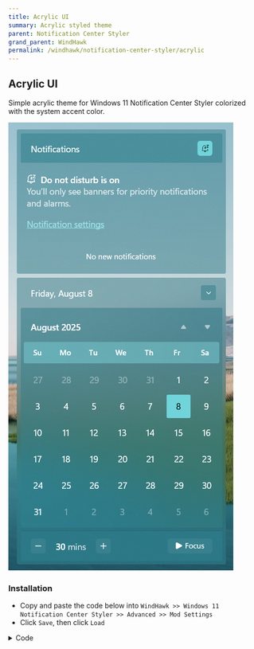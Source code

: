 ```yaml
---
title: Acrylic UI
summary: Acrylic styled theme
parent: Notification Center Styler
grand_parent: WindHawk
permalink: /windhawk/notification-center-styler/acrylic
---
```



## Acrylic UI
Simple acrylic theme for Windows 11 Notification Center Styler colorized with the system accent color.  

![Preview](https://raw.githubusercontent.com/The-Back-Room/The-Back-Room.github.io/refs/heads/main/docs/assets/images/previews/notification-center-styler/acrylic.bmp)

### Installation

- Copy and paste the code below into `WindHawk >> Windows 11 Notification Center Styler >> Advanced >> Mod Settings`
- Click `Save`, then click `Load`

<details>
<summary>Code</summary>
<div class="code-block">
{
  "controlStyles[0].target": "Grid#NotificationCenterGrid",
  "controlStyles[0].styles[0]": "Background := <AcrylicBrush TintColor=\"{ThemeResource SystemAccentColor}\" TintOpacity=\"0.4\" FallbackColor=\"{ThemeResource SystemAccentColor}\" />",
  "controlStyles[0].styles[1]": "BorderThickness = 0,0,0,0",
  "controlStyles[0].styles[2]": "CornerRadius = 2",
  "controlStyles[1].target": "Grid#CalendarCenterGrid",
  "controlStyles[1].styles[0]": "Background := <AcrylicBrush TintColor=\"{ThemeResource SystemAccentColor}\" TintOpacity=\"0.4\" FallbackColor=\"{ThemeResource SystemAccentColor}\" />",
  "controlStyles[1].styles[1]": "BorderThickness = 0,0,0,0",
  "controlStyles[1].styles[2]": "CornerRadius = 2",
  "controlStyles[2].target": "ScrollViewer#CalendarControlScrollViewer",
  "controlStyles[2].styles[0]": "Background := <AcrylicBrush TintColor=\"{ThemeResource SystemAccentColor}\" TintOpacity=\"0.4\" FallbackColor=\"{ThemeResource SystemAccentColor}\" />",
  "controlStyles[2].styles[1]": "CornerRadius = 2",
  "controlStyles[2].styles[2]": "Margin = -10,11,-10,-14",
  "controlStyles[3].target": "Border#CalendarHeaderMinimizedOverlay",
  "controlStyles[3].styles[0]": "Background := <AcrylicBrush TintColor=\"{ThemeResource SystemAccentColor}\" TintOpacity=\"0.4\" FallbackColor=\"{ThemeResource SystemAccentColor}\" />",
  "controlStyles[3].styles[1]": "CornerRadius = 2",
  "controlStyles[4].target": "ActionCenter.FocusSessionControl#FocusSessionControl > Grid#FocusGrid",
  "controlStyles[4].styles[0]": "Background := <AcrylicBrush TintColor=\"{ThemeResource SystemAccentColor}\" TintOpacity=\"0.4\" FallbackColor=\"{ThemeResource SystemAccentColor}\" />",
  "controlStyles[4].styles[1]": "CornerRadius = 2",
  "controlStyles[4].styles[2]": "Margin = 6,7,6,6",
  "controlStyles[5].target": "MenuFlyoutPresenter",
  "controlStyles[5].styles[0]": "Background := <AcrylicBrush TintColor=\"{ThemeResource SystemAccentColor}\" TintOpacity=\"0.4\" FallbackColor=\"{ThemeResource SystemAccentColor}\" />",
  "controlStyles[5].styles[1]": "BorderThickness = 0,0,0,0",
  "controlStyles[5].styles[2]": "CornerRadius = 2",
  "controlStyles[5].styles[3]": "Padding = 1,2,1,2",
  "controlStyles[6].target": "Border#JumpListRestyledAcrylic",
  "controlStyles[6].styles[0]": "Background := <AcrylicBrush TintColor=\"{ThemeResource SystemAccentColor}\" TintOpacity=\"0.4\" FallbackColor=\"{ThemeResource SystemAccentColor}\" />",
  "controlStyles[6].styles[1]": "BorderThickness = 0,0,0,0",
  "controlStyles[6].styles[2]": "CornerRadius = 2",
  "controlStyles[6].styles[3]": "Margin = -2,-2,-2,-2",
  "controlStyles[7].target": "Grid#ControlCenterRegion",
  "controlStyles[7].styles[0]": "Background := <AcrylicBrush TintColor=\"{ThemeResource SystemAccentColor}\" TintOpacity=\"0.4\" FallbackColor=\"{ThemeResource SystemAccentColor}\" />",
  "controlStyles[7].styles[1]": "CornerRadius = 2",
  "controlStyles[7].styles[2]": "BorderThickness = 0,0,0,0",
  "controlStyles[8].target": "ContentPresenter#PageContent",
  "controlStyles[8].styles[0]": "Background := <SolidColorBrush Color=\"Transparent\" FallbackColor=\"Transparent\" />",
  "controlStyles[9].target": "ContentPresenter#PageContent > Grid > Border",
  "controlStyles[9].styles[0]": "Background := <AcrylicBrush TintColor=\"{ThemeResource SystemAccentColor}\" TintOpacity=\"0.4\" FallbackColor=\"{ThemeResource SystemAccentColor}\" />",
  "controlStyles[9].styles[1]": "CornerRadius = 2",
  "controlStyles[9].styles[2]": "Margin = 8,0,8,2",
  "controlStyles[10].target": "QuickActions.ControlCenter.AccessibleWindow#PageWindow > ContentPresenter > Grid#FullScreenPageRoot",
  "controlStyles[10].styles[0]": "Background := <SolidColorBrush Color=\"Transparent\" FallbackColor=\"Transparent\" />",
  "controlStyles[11].target": "QuickActions.ControlCenter.AccessibleWindow#PageWindow > ContentPresenter > Grid#FullScreenPageRoot > ContentPresenter#PageHeader",
  "controlStyles[11].styles[0]": "Background := <AcrylicBrush TintColor=\"{ThemeResource SystemAccentColor}\" TintOpacity=\"0.4\" FallbackColor=\"{ThemeResource SystemAccentColor}\" />",
  "controlStyles[11].styles[1]": "CornerRadius = 2",
  "controlStyles[11].styles[2]": "Margin = 7,7,7,7",
  "controlStyles[12].target": "ScrollViewer#ListContent",
  "controlStyles[12].styles[0]": "Background := <AcrylicBrush TintColor=\"{ThemeResource SystemAccentColor}\" TintOpacity=\"0.4\" FallbackColor=\"{ThemeResource SystemAccentColor}\" />",
  "controlStyles[12].styles[1]": "CornerRadius = 2",
  "controlStyles[12].styles[2]": "Margin = 8,0,8,0",
  "controlStyles[13].target": "ActionCenter.FlexibleToastView#FlexibleNormalToastView",
  "controlStyles[13].styles[0]": "Background := <SolidColorBrush Color=\"Transparent\" FallbackColor=\"Transparent\" />",
  "controlStyles[14].target": "Border#ToastBackgroundBorder2",
  "controlStyles[14].styles[0]": "Background := <AcrylicBrush TintColor=\"{ThemeResource SystemAccentColor}\" TintOpacity=\"0.4\" FallbackColor=\"{ThemeResource SystemAccentColor}\" />",
  "controlStyles[14].styles[1]": "BorderThickness = 0,0,0,0",
  "controlStyles[14].styles[2]": "CornerRadius = 2",
  "controlStyles[15].target": "JumpViewUI.SystemItemListViewItem > Grid#LayoutRoot > Border#BackgroundBorder",
  "controlStyles[15].styles[0]": "Background := <AcrylicBrush TintColor=\"{ThemeResource SystemAccentColor}\" TintOpacity=\"0.4\" FallbackColor=\"{ThemeResource SystemAccentColor}\" />",
  "controlStyles[15].styles[1]": "CornerRadius = 2",
  "controlStyles[16].target": "JumpViewUI.JumpListListViewItem > Grid#LayoutRoot > Border#BackgroundBorder",
  "controlStyles[16].styles[0]": "CornerRadius = 2",
  "controlStyles[17].target": "ActionCenter.FlexibleItemView",
  "controlStyles[17].styles[0]": "CornerRadius = 2",
  "controlStyles[18].target": "QuickActions.AccessibleToggleButton#ToggleButton",
  "controlStyles[18].styles[0]": "CornerRadius = 2",
  "controlStyles[18].styles[1]": "BorderThickness = 0",
  "controlStyles[19].target": "QuickActions.AccessibleToggleButton#SplitL2Button",
  "controlStyles[19].styles[0]": "CornerRadius = 2",
  "controlStyles[19].styles[1]": "Margin = 4,0,-4,0",
  "controlStyles[19].styles[2]": "BorderThickness = 0",
  "controlStyles[20].target": "Grid#NotificationCenterTopBanner",
  "controlStyles[20].styles[0]": "Background := <AcrylicBrush TintColor=\"{ThemeResource SystemAccentColor}\" TintOpacity=\"0.4\" FallbackColor=\"{ThemeResource SystemAccentColor}\" />",
  "controlStyles[20].styles[1]": "CornerRadius = 2",
  "controlStyles[20].styles[2]": "Margin = 6",
  "controlStyles[21].target": "Windows.UI.Xaml.Controls.Grid#L1Grid > Border",
  "controlStyles[21].styles[0]": "Background := <SolidColorBrush Color=\"Transparent\" FallbackColor=\"Transparent\" />",
  "controlStyles[22].target": "Windows.UI.Xaml.Controls.ContentPresenter",
  "controlStyles[22].styles[0]": "BorderThickness = 0",
  "controlStyles[23].target": "Windows.UI.Xaml.Controls.Button#FooterButton[AutomationProperties.Name = Edit quick settings]",
  "controlStyles[23].styles[0]": "Margin = 0,0,8,0",
  "controlStyles[23].styles[1]": "CornerRadius = 2",
  "controlStyles[24].target": "Windows.UI.Xaml.Controls.Button[AutomationProperties.AutomationId = Microsoft.QuickAction.Battery]",
  "controlStyles[24].styles[0]": "Margin = 2,0,0,0",
  "controlStyles[24].styles[1]": "CornerRadius = 2",
  "controlStyles[25].target": "Windows.UI.Xaml.Controls.Button#FooterButton[AutomationProperties.Name = All settings]",
  "controlStyles[25].styles[0]": "Margin = 0,0,-1,0",
  "controlStyles[25].styles[1]": "CornerRadius = 2",
  "controlStyles[26].target": "Windows.UI.Xaml.Controls.Button[AutomationProperties.AutomationId = Microsoft.QuickAction.Volume]",
  "controlStyles[26].styles[0]": "CornerRadius = 2",
  "controlStyles[27].target": "Windows.UI.Xaml.Controls.Button#VolumeL2Button[AutomationProperties.Name = Select a sound output]",
  "controlStyles[27].styles[0]": "CornerRadius = 2",
  "controlStyles[28].target": "Windows.UI.Xaml.Shapes.Rectangle#HorizontalTrackRect",
  "controlStyles[28].styles[0]": "Height = 10",
  "controlStyles[28].styles[1]": "Fill := <AcrylicBrush TintColor=\"{ThemeResource SystemAccentColor}\" TintOpacity=\"0.4\" FallbackColor=\"{ThemeResource SystemAccentColor}\" />",
  "controlStyles[29].target": "Windows.UI.Xaml.Shapes.Rectangle#HorizontalDecreaseRect",
  "controlStyles[29].styles[0]": "Height =10",
  "controlStyles[30].target": "Windows.UI.Xaml.Controls.Primitives.Thumb#HorizontalThumb",
  "controlStyles[31].target": "Windows.UI.Xaml.Controls.Grid#MediaTransportControlsRegion",
  "controlStyles[31].styles[0]": "Height=470",
  "controlStyles[32].target": "Windows.UI.Xaml.Controls.Grid#AlbumTextAndArtContainer",
  "controlStyles[32].styles[0]": "Height = 347",
  "controlStyles[33].target": "Windows.UI.Xaml.Controls.Grid#ThumbnailImage",
  "controlStyles[33].styles[0]": "Width = 300",
  "controlStyles[33].styles[1]": "Height = 300",
  "controlStyles[33].styles[2]": "HorizontalAlignment = Center",
  "controlStyles[33].styles[3]": "VerticalAlignment = Top",
  "controlStyles[33].styles[4]": "Grid.Column = 1",
  "controlStyles[33].styles[5]": "Margin = 0,2,0,0",
  "controlStyles[34].target": "Windows.UI.Xaml.Controls.StackPanel#PrimaryAndSecondaryTextContainer",
  "controlStyles[34].styles[0]": "VerticalAlignment = Bottom",
  "controlStyles[35].target": "Windows.UI.Xaml.Controls.StackPanel#PrimaryAndSecondaryTextContainer > Windows.UI.Xaml.Controls.TextBlock#Title",
  "controlStyles[35].styles[0]": "TextAlignment = Center",
  "controlStyles[36].target": "Windows.UI.Xaml.Controls.StackPanel#PrimaryAndSecondaryTextContainer > Windows.UI.Xaml.Controls.TextBlock#Subtitle",
  "controlStyles[36].styles[0]": "TextAlignment = Center",
  "controlStyles[37].target": "Windows.UI.Xaml.Controls.ListView#MediaButtonsListView",
  "controlStyles[37].styles[0]": "VerticalAlignment = Top",
  "controlStyles[37].styles[1]": "Height = 48",
  "controlStyles[38].target": "Windows.UI.Xaml.Controls.Primitives.RepeatButton#PreviousButton > Windows.UI.Xaml.Controls.ContentPresenter#ContentPresenter@CommonStates",
  "controlStyles[38].styles[0]": "Background@Normal := <AcrylicBrush TintColor=\"{ThemeResource SystemAccentColor}\" TintOpacity=\"0.4\" FallbackColor=\"{ThemeResource SystemAccentColor}\" />",
  "controlStyles[38].styles[1]": "Background@PointerOver := <AcrylicBrush TintColor=\"{ThemeResource SystemAccentColorLight2}\" TintOpacity=\"0.4\" FallbackColor=\"{ThemeResource SystemAccentColorLight2}\" />",
  "controlStyles[38].styles[2]": "Background@Pressed := <AcrylicBrush TintColor={ThemeResource SystemAltLowColor}\" TintOpacity=\"0.4\" FallbackColor=\"{ThemeResource SystemAltLowColor}\" />",
  "controlStyles[38].styles[3]": "Width = 40",
  "controlStyles[38].styles[4]": "Height = 30",
  "controlStyles[39].target": "Windows.UI.Xaml.Controls.Button#PlayPauseButton > Windows.UI.Xaml.Controls.ContentPresenter#ContentPresenter@CommonStates",
  "controlStyles[39].styles[0]": "Background@Normal := <AcrylicBrush TintColor=\"{ThemeResource SystemAccentColor}\" TintOpacity=\"0.4\" FallbackColor=\"{ThemeResource SystemAccentColor}\" />",
  "controlStyles[39].styles[1]": "Background@PointerOver := <AcrylicBrush TintColor=\"{ThemeResource SystemAccentColorLight2}\" TintOpacity=\"0.4\" FallbackColor=\"{ThemeResource SystemAccentColorLight2}\" />",
  "controlStyles[39].styles[2]": "Background@Pressed := <AcrylicBrush TintColor={ThemeResource SystemAltLowColor}\" TintOpacity=\"0.4\" FallbackColor=\"{ThemeResource SystemAltLowColor}\" />",
  "controlStyles[39].styles[3]": "Width = 40",
  "controlStyles[39].styles[4]": "Height = 30",
  "controlStyles[40].target": "Windows.UI.Xaml.Controls.Primitives.RepeatButton#NextButton > Windows.UI.Xaml.Controls.ContentPresenter#ContentPresenter@CommonStates",
  "controlStyles[40].styles[0]": "Background@Normal := <AcrylicBrush TintColor=\"{ThemeResource SystemAccentColor}\" TintOpacity=\"0.4\" FallbackColor=\"{ThemeResource SystemAccentColor}\" />",
  "controlStyles[40].styles[1]": "Background@PointerOver := <AcrylicBrush TintColor=\"{ThemeResource SystemAccentColorLight2}\" TintOpacity=\"0.4\" FallbackColor=\"{ThemeResource SystemAccentColorLight2}\" />",
  "controlStyles[40].styles[2]": "Background@Pressed := <AcrylicBrush TintColor={ThemeResource SystemAltLowColor}\" TintOpacity=\"0.4\" FallbackColor=\"{ThemeResource SystemAltLowColor}\" />",
  "controlStyles[40].styles[3]": "Width = 40",
  "controlStyles[40].styles[4]": "Height = 30",
  "controlStyles[40].styles[5]": "CornerRadius = 2",
  "controlStyles[39].styles[5]": "CornerRadius = 2",
  "controlStyles[38].styles[5]": "CornerRadius = 2",
  "controlStyles[38].styles[6]": "Margin = 15,0,0,0",
  "controlStyles[39].styles[6]": "Margin = -10,0,0,0",
  "controlStyles[40].styles[6]": "Margin = -20,0,0,0",
  "controlStyles[33].styles[6]": "CornerRadius = 2",
  "controlStyles[31].styles[1]": "CornerRadius = 2",
  "controlStyles[31].styles[2]": "BorderThickness = 0",
  "controlStyles[31].styles[3]": "Background := <AcrylicBrush TintColor=\"{ThemeResource SystemAccentColor}\" TintOpacity=\"0.4\" FallbackColor=\"{ThemeResource SystemAccentColor}\" />",
  "controlStyles[35].styles[1]": "FontFamily = Franklin Gothic",
  "controlStyles[36].styles[1]": "FontFamily = Franklin Gothic",
  "controlStyles[36].styles[2]": "Margin = 0,3,0,0",
  "controlStyles[34].styles[1]": "Margin = 0,5,0,-5",
  "controlStyles[36].styles[3]": "FontWeight = 600",
  "controlStyles[41].target": "Windows.UI.Xaml.Controls.TextBlock#AppNameText",
  "controlStyles[41].styles[0]": "FontFamily = Franklin Gothic",
  "controlStyles[41].styles[1]": "FontSize = 16",
  "controlStyles[35].styles[2]": "FontSize = 18",
  "controlStyles[42].target": "Windows.UI.Xaml.Controls.Image#IconImage",
  "controlStyles[42].styles[0]": "Height = 20",
  "controlStyles[42].styles[1]": "Width = 20",
  "controlStyles[37].styles[2]": "Margin = 0,12,0,-12",
  "controlStyles[43].target": "Grid#MediaTransportControlsRoot",
  "controlStyles[43].styles[0]": "Background := <SolidColorBrush Color=\"Transparent\" FallbackColor=\"Transparent\" />",
  "controlStyles[30].styles[0]": "Visibility = 1",
  "controlStyles[0].styles[3]": "Shadow :=",
  "controlStyles[1].styles[3]": "Shadow  :=",
  "controlStyles[2].styles[3]": "Shadow :=",
  "controlStyles[3].styles[2]": "Shadow :=",
  "controlStyles[4].styles[3]": "Shadow :=",
  "controlStyles[7].styles[3]": "Shadow :=",
  "controlStyles[13].styles[1]": "Shadow :=",
  "controlStyles[31].styles[4]": "Shadow :=",
  "controlStyles[14].styles[3]": "Shadow :=",
  "controlStyles[8].styles[1]": "Shadow :=",
  "controlStyles[9].styles[3]": "Shadow :=",
  "controlStyles[10].styles[1]": "Shadow :=",
  "controlStyles[11].styles[3]": "Shadow :=",
  "controlStyles[12].styles[3]": "Shadow :=",
  "controlStyles[17].styles[1]": "Shadow :=",
  "controlStyles[44].target": "Grid#ToastPeekRegion",
  "controlStyles[44].styles[0]": "Background =",
  "controlStyles[44].styles[1]": "RenderTransform := <TranslateTransform Y=\"-495\" X=\"395\" />",
  "controlStyles[44].styles[2]": "Grid.Column = 0",
  "controlStyles[44].styles[3]": "Grid.Row = 2",
  "controlStyles[45].target": "Windows.UI.Xaml.Controls.CalendarViewDayItem > Windows.UI.Xaml.Controls.Border",
  "controlStyles[45].styles[0]": "CornerRadius = 2",
  "controlStyles[46].target": "Windows.UI.Xaml.Controls.CalendarViewDayItem",
  "controlStyles[46].styles[0]": "CornerRadius = 2",
  "controlStyles[47].target": "Windows.UI.Xaml.Controls.Control > Windows.UI.Xaml.Controls.Border",
  "controlStyles[47].styles[0]": "CornerRadius = 2",
  "controlStyles[48].target": "Windows.UI.Xaml.Controls.Primitives.CalendarViewItem",
  "controlStyles[48].styles[0]": "CornerRadius = 2",
  "controlStyles[49].target": "Windows.UI.Xaml.Controls.ListViewHeaderItem",
  "controlStyles[49].styles[0]": "Margin = 50,6,50,2",
  "controlStyles[50].target": "Windows.UI.Xaml.Controls.Button#SettingsButton",
  "controlStyles[51].target": "Windows.UI.Xaml.Controls.Button#DismissButton",
  "controlStyles[45].styles[1]": "Margin = 1,2,1,2",
  "controlStyles[3].styles[3]": "Margin = -10,-6,-10,-8",
  "controlStyles[52].target": "Windows.UI.Xaml.Controls.StackPanel#CalendarHeader",
  "controlStyles[52].styles[0]": "Margin = 6,0,0,0",
  "controlStyles[1].styles[4]": "Margin = 0,6,0,6",
  "controlStyles[53].target": "Windows.UI.Xaml.Controls.ScrollContentPresenter#ScrollContentPresenter",
  "controlStyles[53].styles[0]": "Margin = 1,2,1,2",
  "controlStyles[54].target": "Windows.UI.Xaml.Controls.Grid#WeekDayNames",
  "controlStyles[54].styles[0]": "Background := <AcrylicBrush TintColor=\"{ThemeResource SystemAccentColorLight2}\" TintOpacity=\"0.4\" FallbackColor=\"{ThemeResource SystemAccentColorLight2}\" />",
  "controlStyles[54].styles[1]": "CornerRadius = 2",
  "controlStyles[54].styles[2]": "Margin = 4,0,4,0",
  "controlStyles[3].styles[4]": "Height = 45",
  "controlStyles[1].styles[5]": "MinHeight = 40",
  "controlStyles[49].styles[1]": "CornerRadius = 2",
  "controlStyles[55].target": "Windows.UI.Xaml.Controls.ListViewItem",
  "controlStyles[55].styles[0]": "CornerRadius = 2",
  "controlStyles[56].target": "Windows.UI.Xaml.Controls.Grid#RootGrid > Windows.UI.Xaml.Controls.ContentPresenter#ContentPresenter",
  "controlStyles[56].styles[0]": "Background := <AcrylicBrush TintColor=\"{ThemeResource SystemAccentColor}\" TintOpacity=\"0.4\" FallbackColor=\"{ThemeResource SystemAccentColor}\" />",
  "controlStyles[56].styles[1]": "BorderThickness = 0",
  "controlStyles[56].styles[2]": "CornerRadius = 2",
  "controlStyles[57].target": "Windows.UI.Xaml.Controls.Grid > Windows.UI.Xaml.Controls.Border#ItemOpaquePlating",
  "controlStyles[57].styles[0]": "Background := <AcrylicBrush TintColor={ThemeResource SystemAltLowColor}\" TintOpacity=\"0.4\" FallbackColor=\"{ThemeResource SystemAltLowColor}\" />",
  "controlStyles[57].styles[1]": "BorderThickness = 0",
  "controlStyles[58].target": "Windows.UI.Xaml.Controls.Grid#StandardHeroContainer",
  "controlStyles[58].styles[0]": "Margin = 12,0,12,0",
  "controlStyles[57].styles[2]": "CornerRadius = 2",
  "controlStyles[58].styles[1]": "CornerRadius = 2",
  "controlStyles[58].styles[2]": "Height = 150",
  "controlStyles[59].target": "Windows.UI.Xaml.Controls.Primitives.ScrollBar#VerticalScrollBar",
  "controlStyles[51].styles[0]": "CornerRadius = 2",
  "controlStyles[50].styles[0]": "CornerRadius = 2",
  "controlStyles[49].styles[2]": "Height = 35",
  "controlStyles[59].styles[0]": "Visibility = 1",
  "controlStyles[7].styles[4]": "Margin = 0,0,0,-6",
  "controlStyles[31].styles[5]": "Margin = 0,0,0,12",
  "controlStyles[28].styles[2]": "RadiusY = 3",
  "controlStyles[28].styles[3]": "RadiusX = 3",
  "controlStyles[29].styles[1]": "RadiusY = 3",
  "controlStyles[29].styles[2]": "RadiusX = 3",
  "controlStyles[54].styles[3]": "Padding = 0,-5,0,-3",
  "controlStyles[60].target": "Windows.UI.Xaml.Controls.Grid#SliderContainer",
  "controlStyles[60].styles[0]": "Margin = 0-2,0,0",
  "controlStyles[29].styles[3]": "Margin = 0",
  "controlStyles[61].target": "Windows.UI.Xaml.Controls.Button#BackButton",
  "controlStyles[61].styles[0]": "CornerRadius = 2",
  "controlStyles[62].target": "Windows.UI.Xaml.Shapes.Rectangle#OuterBorder",
  "controlStyles[62].styles[0]": "RadiusX = 6",
  "controlStyles[62].styles[1]": "RadiusY = 6",
  "controlStyles[63].target": "Windows.UI.Xaml.Shapes.Rectangle#SwitchKnobOff",
  "controlStyles[63].styles[0]": "RadiusY = 3",
  "controlStyles[63].styles[1]": "RadiusX = 3",
  "controlStyles[64].target": "Windows.UI.Xaml.Controls.Border#SwitchKnobOn",
  "controlStyles[64].styles[0]": "CornerRadius = 2",
  "controlStyles[65].target": "Windows.UI.Xaml.Shapes.Rectangle#SwitchKnobBounds",
  "controlStyles[65].styles[0]": "RadiusX = 6",
  "controlStyles[65].styles[1]": "RadiusY = 6",
  "controlStyles[62].styles[2]": "Height = 18",
  "controlStyles[65].styles[2]": "Height = 18",
  "controlStyles[66].target": "ActionCenter.NotificationListViewItem",
  "controlStyles[66].styles[0]": "Margin = 5,2,5,3",
  "controlStyles[67].target": "Windows.UI.Xaml.Controls.Grid[AutomationProperties.LocalizedLandmarkType = Footer]",
  "controlStyles[67].styles[0]": "BorderThickness = 0",
  "controlStyles[68].target": "NetworkUX.View.SettingsListViewItem > Windows.UI.Xaml.Controls.Primitives.ListViewItemPresenter#Root",
  "controlStyles[68].styles[0]": "CornerRadius = 2",
  "controlStyles[69].target": "Windows.UI.Xaml.Controls.ContentPresenter > Windows.UI.Xaml.Controls.Border",
  "controlStyles[69].styles[0]": "BorderThickness = 0",
  "controlStyles[70].target": "Button#ClearAll",
  "controlStyles[70].styles[0]": "AccessKey = x",
  "controlStyles[71].target": "Button#ExpandCollapseButton",
  "controlStyles[71].styles[0]": "AccessKey = e",
  "controlStyles[70].styles[1]": "CornerRadius = 2",
  "controlStyles[71].styles[1]": "Background := <AcrylicBrush TintColor=\"{ThemeResource SystemAccentColor}\" TintOpacity=\"0.4\" FallbackColor=\"{ThemeResource SystemAccentColor}\" />",
  "controlStyles[71].styles[2]": "CornerRadius = 2",
  "controlStyles[70].styles[2]": "Background := <AcrylicBrush TintColor=\"{ThemeResource SystemAccentColor}\" TintOpacity=\"0.4\" FallbackColor=\"{ThemeResource SystemAccentColor}\" />"
}
</div>
</details>